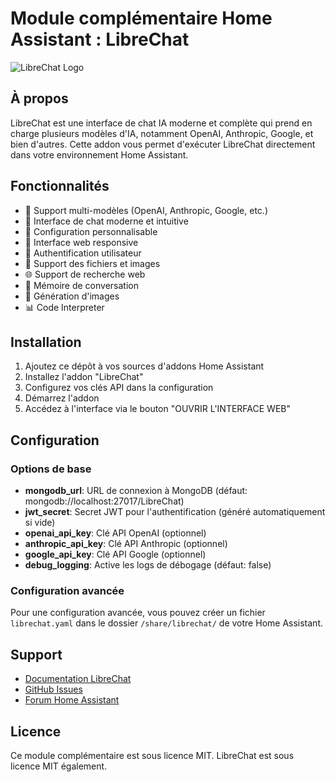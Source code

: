 # Module complémentaire Home Assistant : LibreChat

![LibreChat Logo](https://raw.githubusercontent.com/axel-vair/home-assistant-addons/main/librechat/logo.png)

## À propos

LibreChat est une interface de chat IA moderne et complète qui prend en charge plusieurs modèles d'IA, notamment OpenAI, Anthropic, Google, et bien d'autres. Cette addon vous permet d'exécuter LibreChat directement dans votre environnement Home Assistant.

## Fonctionnalités

- 🤖 Support multi-modèles (OpenAI, Anthropic, Google, etc.)
- 💬 Interface de chat moderne et intuitive
- 🔧 Configuration personnalisable
- 📱 Interface web responsive
- 🔐 Authentification utilisateur
- 📁 Support des fichiers et images
- 🌐 Support de recherche web
- 🧠 Mémoire de conversation
- 🎨 Génération d'images
- 📊 Code Interpreter

## Installation

1. Ajoutez ce dépôt à vos sources d'addons Home Assistant
2. Installez l'addon "LibreChat"
3. Configurez vos clés API dans la configuration
4. Démarrez l'addon
5. Accédez à l'interface via le bouton "OUVRIR L'INTERFACE WEB"

## Configuration

### Options de base

- **mongodb_url**: URL de connexion à MongoDB (défaut: mongodb://localhost:27017/LibreChat)
- **jwt_secret**: Secret JWT pour l'authentification (généré automatiquement si vide)
- **openai_api_key**: Clé API OpenAI (optionnel)
- **anthropic_api_key**: Clé API Anthropic (optionnel) 
- **google_api_key**: Clé API Google (optionnel)
- **debug_logging**: Active les logs de débogage (défaut: false)

### Configuration avancée

Pour une configuration avancée, vous pouvez créer un fichier `librechat.yaml` dans le dossier `/share/librechat/` de votre Home Assistant.

## Support

- [Documentation LibreChat](https://www.librechat.ai/docs)
- [GitHub Issues](https://github.com/axel-vair/home-assistant-addons/issues)
- [Forum Home Assistant](https://community.home-assistant.io/)

## Licence

Ce module complémentaire est sous licence MIT. LibreChat est sous licence MIT également. 